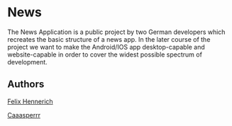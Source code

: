 # News


The News Application is a public project by two German developers which recreates the basic structure of a news app. In the later course of the project we want to make the Android/IOS app desktop-capable and website-capable in order to cover the widest possible spectrum of development.



## Authors


[Felix Hennerich](https://github.com/FelixHennerich)

[Caaasperrr](https://github.com/Caaasperrr)

